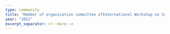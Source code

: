 ```yaml
---
type: community
title: "Member of organization committee ofInternational Workshop on Self-Organizing Maps and Learning Vector Quantization, Clustering and Data Visualization (WSOM+ 2022)"
year: "2022"
excerpt_separator: <!--more-->
---
```

<!--more-->

